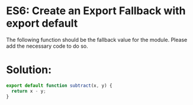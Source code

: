 # ES6: Create an Export Fallback with export default
The following function should be the fallback value for the module. Please add the necessary code to do so.
# Solution:
```javascript
export default function subtract(x, y) {
  return x - y;
}
```

